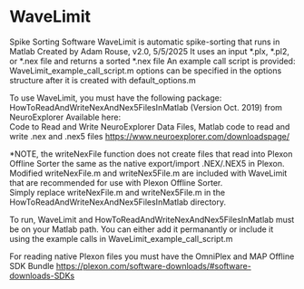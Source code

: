 # WaveLimit
 Spike Sorting Software
WaveLimit is automatic spike-sorting that runs in Matlab
Created by Adam Rouse, v2.0, 5/5/2025
It uses an input *.plx, *.pl2, or *.nex file and returns a sorted *.nex file 
An example call script is provided:  WaveLimit_example_call_script.m
options can be specified in the options structure after it is created with default_options.m

To use WaveLimit, you must have the following package:
HowToReadAndWriteNexAndNex5FilesInMatlab (Version Oct. 2019) from NeuroExplorer
Available here:  
Code to Read and Write NeuroExplorer Data Files, Matlab code to read and write .nex and .nex5 files
https://www.neuroexplorer.com/downloadspage/

*NOTE, the writeNexFile function does not create files that read into Plexon Offline Sorter the same as the native export/import .NEX/.NEX5 in Plexon. 
Modified writeNexFile.m and writeNex5File.m are included with WaveLimit that are recommended for use with Plexon Offline Sorter.  
Simply replace writeNexFile.m and writeNex5File.m in the HowToReadAndWriteNexAndNex5FilesInMatlab directory. 

To run, WaveLimit and HowToReadAndWriteNexAndNex5FilesInMatlab must be on your Matlab path.
You can either add it permanantly or include it using the example calls in WaveLimit_example_call_script.m

For reading native Plexon files you must have the OmniPlex and MAP Offline SDK Bundle
https://plexon.com/software-downloads/#software-downloads-SDKs


